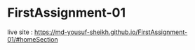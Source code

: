﻿# FirstAssignment-01
live site : https://md-yousuf-sheikh.github.io/FirstAssignment-01/#homeSection
